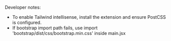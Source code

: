 Developer notes:
- To enable Tailwind intellisense, install the extension and ensure PostCSS is configured.
- If bootstrap import path fails, use import 'bootstrap/dist/css/bootstrap.min.css' inside main.jsx
